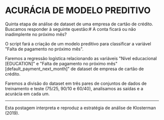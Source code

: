 # ACURÁCIA DE MODELO PREDITIVO

Quinta etapa de análise de dataset de uma empresa de cartão de crédito.
Buscamos responder à seguinte questão:#  A conta ficará ou não inadimplente no próximo mês?

O script fará a criação de um modelo preditivo para classificar a variável "Falta de pagamento no próximo mês".

Faremos a regressão logística relacionando as variáveis "Nível educacional [EDUCATION]" e "Falta de pagamento no próximo mês" [default_payment_next_month]" de dataset de empresa de cartão de crédito.

Faremos a divisão do dataset em três pares de conjuntos de dados de treinamento e teste (75/25, 90/10 e 60/40), analisamos as saídas e a acurácia em cada um.

-------------------
Esta postagem interpreta e reproduz a estratégia de análise de Klosterman (2019).
